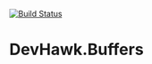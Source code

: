 [![Build Status](https://devhawk.visualstudio.com/Public/_apis/build/status/devhawk.DevHawk.Buffers?branchName=master)](https://devhawk.visualstudio.com/Public/_build/latest?definitionId=21&branchName=master)

# DevHawk.Buffers
